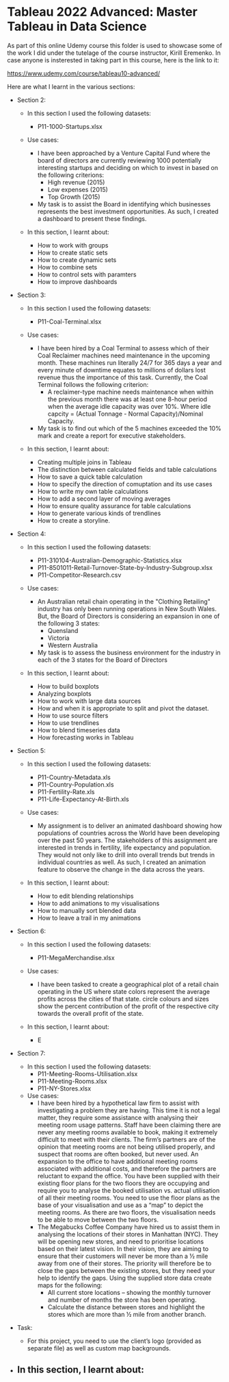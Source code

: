 # Tableau 2022 Advanced: Master Tableau in Data Science

As part of this online Udemy course this folder is used to showcase some of the work I did under the tutelage of the course instructor, Kirill Eremenko. In case anyone is insterested in taking part in this course, here is the link to it:

https://www.udemy.com/course/tableau10-advanced/

Here are what I learnt in the various sections:


- Section 2:
  - In this section I used the following datasets:
    - P11-1000-Startups.xlsx
  - Use cases:
    - I have been approached by a Venture Capital Fund where the board of directors are currently reviewing 1000 potentially interesting startups and deciding on which to invest in based on the following criterions:
      -  High revenue (2015)
      -  Low expenses (2015)
      -  Top Growth (2015)
    - My task is to assist the Board in identifying which businesses represents the best investment opportunities. As such, I created a dashboard to present these findings.
    
  - In this section, I learnt about:
    - How to work with groups
    - How to create static sets
    - How to create dynamic sets
    - How to combine sets
    - How to control sets with paramters
    - How to improve dashboards


- Section 3:
  - In this section I used the following datasets:
    - P11-Coal-Terminal.xlsx
  - Use cases:
    - I have been hired by a Coal Terminal to assess which of their Coal Reclaimer machines need maintenance in the upcoming month. These machines run literally 24/7 for 365 days a year and every minute of downtime equates to millions of dollars lost revenue thus the importance of this task. Currently, the Coal Terminal follows the following criterion:
      - A reclaimer-type machine needs maintenance when within the previous month there was at least one 8-hour period when the average idle capacity was over 10%. Where idle capcity = (Actual Tonnage - Normal Capacity)/Nominal Capacity.
    - My task is to find out which of the 5 machines exceeded the 10% mark and create a report for executive stakeholders. 
    
  - In this section, I learnt about:
    - Creating multiple joins in Tableau
    - The distinction between calculated fields and table calculations
    - How to save a quick table calculation
    - How to specify the direction of comuptation and its use cases
    - How to write my own table calculations
    - How to add a second layer of moving averages
    - How to ensure quality assurance for table calculations
    - How to generate various kinds of trendlines
    - How to create a storyline.


- Section 4:
  - In this section I used the following datasets:
    - P11-310104-Australian-Demographic-Statistics.xlsx
    - P11-8501011-Retail-Turnover-State-by-Industry-Subgroup.xlsx
    - P11-Competitor-Research.csv
  - Use cases:
    - An Australian retail chain operating in the "Clothing Retailing" industry has only been running operations in New South Wales. But, the Board of Directors is considering an expansion in one of the following 3 states:
      - Quensland
      - Victoria
      - Western Australia
    - My task is to assess the business environment for the industry in each of the 3 states for the Board of Directors 

    
  - In this section, I learnt about:
    - How to build boxplots
    - Analyzing boxplots
    - How to work with large data sources
    - How and when it is appropriate to split and pivot the dataset.
    - How to use source filters
    - How to use trendlines
    - How to blend timeseries data
    - How forecasting works in Tableau


- Section 5:
  - In this section I used the following datasets:
    - P11-Country-Metadata.xls
    - P11-Country-Population.xls
    - P11-Fertility-Rate.xls
    - P11-Life-Expectancy-At-Birth.xls
  - Use cases:
    - My assignment is to deliver an animated dashboard showing how populations of countries across the World have been developing over the past 50 years. The stakeholders of this assignment are interested in trends in fertility, life expectancy and population. They would not only like to drill into overall trends but trends in individual countries as well. As such, I created an animation feature to observe the change in the data across the years.
    
  - In this section, I learnt about:
    - How to edit blending relationships
    - How to add animations to my visualisations
    - How to manually sort blended data
    - How to leave a trail in my animations


- Section 6:
  - In this section I used the following datasets:
    - P11-MegaMerchandise.xlsx
  - Use cases:
    - I have been tasked to create a geographical plot of a retail chain operating in the US where state colors represent the average profits across the cities of that state. circle colours and sizes show the percent contribution of the profit of the respective city towards the overall profit of the state.
    
  - In this section, I learnt about:
    - E


- Section 7:
  - In this section I used the following datasets:
    - P11-Meeting-Rooms-Utilisation.xlsx
    - P11-Meeting-Rooms.xlsx
    - P11-NY-Stores.xlsx
  - Use cases:
    - I have been hired by a hypothetical law firm to assist with investigating a problem they are having. This time it is not a legal matter, they require some assistance with analysing their meeting room usage patterns. Staff have been claiming there are never any meeting rooms available to book, making it extremely difficult to meet with their clients. The firm’s partners are of the opinion that meeting rooms are not being utilised properly, and suspect that rooms are often booked, but never used. An expansion to the office to have additional meeting rooms associated with additional costs, and therefore the partners are reluctant to expand the office. You have been supplied with their existing floor plans for the two floors they are occupying and require you to analyse the booked utilisation vs. actual utilisation of all their meeting rooms. You need to use the floor plans as the base of your visualisation and use as a “map” to depict the meeting rooms. As there are two floors, the visualisation needs to be able to move between the two floors.
    - The Megabucks Coffee Company have hired us to assist them in analysing the locations of their stores in Manhattan (NYC). They will be opening new stores, and need to prioritise locations based on their latest vision. In their vision, they are aiming to ensure that their customers will never be more than a ½ mile away from one of their stores. The priority will therefore be to close the gaps between the existing stores, but they need your help to identify the gaps. Using the supplied store data create maps for the following:
      - All current store locations – showing the monthly turnover and number of months the store has been operating.
      - Calculate the distance between stores and highlight the stores which are
more than ½ mile from another branch.

- Task: 
  - For this project, you need to use the client’s logo (provided as separate file) as well as custom map backgrounds.
    
- In this section, I learnt about:
  - 




